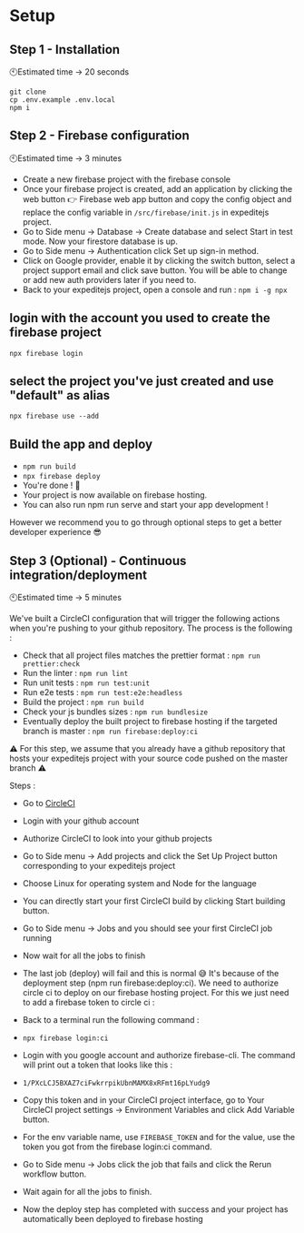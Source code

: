 # Setup

## Step 1 - Installation

🕙Estimated time → 20 seconds

```shell
git clone
cp .env.example .env.local
npm i
```

## Step 2 - Firebase configuration

🕙Estimated time → 3 minutes

* Create a new firebase project with the firebase console
* Once your firebase project is created, add an application by clicking the web button 👉 Firebase web app button and copy the config object and replace the config variable in `/src/firebase/init.js` in expeditejs project.
* Go to Side menu → Database → Create database and select Start in test mode. Now your firestore database is up.
* Go to Side menu → Authentication click Set up sign-in method.
* Click on Google provider, enable it by clicking the switch button, select a project support email and click save button. You will be able to change or add new auth providers later if you need to.
* Back to your expeditejs project, open a console and run :
`npm i -g npx`

## login with the account you used to create the firebase project

`npx firebase login`

## select the project you've just created and use "default" as alias

`npx firebase use --add`

## Build the app and deploy

* `npm run build`
* `npx firebase deploy`
* You're done ! 🎉
* Your project is now available on firebase hosting.
* You can also run npm run serve and start your app development !

However we recommend you to go through optional steps to get a better developer experience 😎

## Step 3 (Optional) - Continuous integration/deployment

🕙Estimated time → 5 minutes

We've built a CircleCI configuration that will trigger the following actions when you're pushing to your github repository. The process is the following :

* Check that all project files matches the prettier format : `npm run prettier:check`
* Run the linter : `npm run lint`
* Run unit tests : `npm run test:unit`
* Run e2e tests : `npm run test:e2e:headless`
* Build the project : `npm run build`
* Check your js bundles sizes : `npm run bundlesize`
* Eventually deploy the built project to firebase hosting if the targeted branch is master : `npm run firebase:deploy:ci`

⚠️ For this step, we assume that you already have a github repository that hosts your expeditejs project with your source code pushed on the master branch ⚠️

Steps :

* Go to [CircleCI](https://circleci.com)
* Login with your github account
* Authorize CircleCI to look into your github projects
* Go to Side menu → Add projects and click the Set Up Project button corresponding to your expeditejs project
* Choose Linux for operating system and Node for the language
* You can directly start your first CircleCI build by clicking Start building button.
* Go to Side menu → Jobs and you should see your first CircleCI job running
* Now wait for all the jobs to finish
* The last job (deploy) will fail and this is normal 😅 It's because of the deployment step (npm run firebase:deploy:ci). We need to authorize circle ci to deploy on our firebase hosting project. For this we just need to add a firebase token to circle ci :

* Back to a terminal run the following command :
* `npx firebase login:ci`
* Login with you google account and authorize firebase-cli. The command will print out a token that looks like this :
* `1/PXcLCJ5BXAZ7ciFwkrrpikUbnMAMX8xRFmt16pLYudg9`
* Copy this token and in your CircleCI project interface, go to Your CircleCI project settings → Environment Variables and click Add Variable button.
* For the env variable name, use `FIREBASE_TOKEN` and for the value, use the token you got from the firebase login:ci command.
* Go to Side menu → Jobs click the job that fails and click the Rerun workflow button.
* Wait again for all the jobs to finish.
* Now the deploy step has completed with success and your project has automatically been deployed to firebase hosting